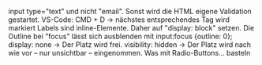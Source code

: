 input type="text" und nicht "email". Sonst wird die HTML eigene Validation gestartet.
VS-Code: CMD + D -> nächstes entsprechendes Tag wird markiert
Labels sind inline-Elemente. Daher auf "display: block" setzen.
Die Outline bei "focus" lässt sich ausblenden mit input:focus {outline: 0};
display: none -> Der Platz wird frei.
visibility: hidden -> Der Platz wird nach wie vor – nur unsichtbar – eingenommen.
Was mit Radio-Buttons… basteln
